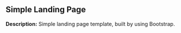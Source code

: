 <h2>Simple Landing Page</h2>

<p><b>Description:</b> Simple landing page template, built by using Bootstrap.</p>
